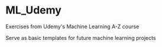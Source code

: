 # ML_Udemy
Exercises from Udemy's Machine Learning A-Z course

Serve as basic templates for future machine learning projects
